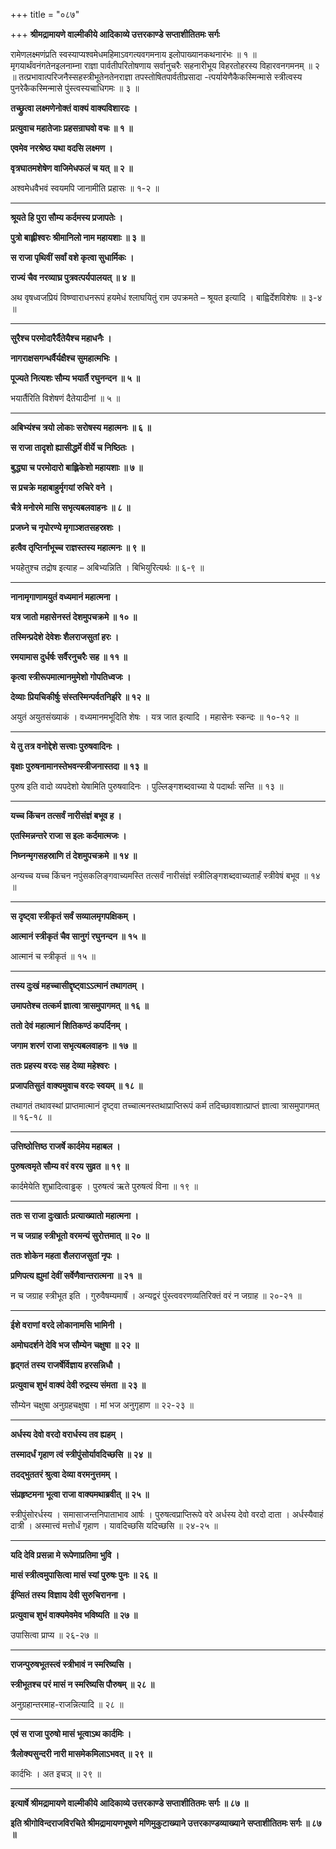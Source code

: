 +++
title = "०८७"

+++
**श्रीमद्रामायणे वाल्मीकीये आदिकाव्ये उत्तरकाण्डे सप्ताशीतितमः सर्गः**

रामेणलक्ष्मणंप्रति स्वस्याप्यश्वमेधमहिमाऽवगत्यवगमनाय इलोपाख्यानकथनारंभः ॥ १ ॥ मृगयार्थंवनंगतेनइलनाम्ना राज्ञा पार्वतीपरितोषणाय सर्वानुचरैः सहनारीभूय विहरतोहरस्य विहारवनगमनम् ॥ २ ॥ तत्प्रभावात्परिजनैस्सहस्त्रीभूतेनतेनराज्ञा तपस्तोषितपार्वतीप्रसादा -त्पर्यायेणैकैकस्मिन्मासे स्त्रीत्वस्य पुनरेकैकस्मिन्मासे पुंस्त्वस्यचाधिगमः ॥ ३ ॥

**तच्छ्रुत्वा लक्ष्मणेनोक्तं वाक्यं वाक्यविशारदः ।**

**प्रत्युवाच महातेजाः प्रहसन्राघवो वचः ॥ १ ॥**

**एवमेव नरश्रेष्ठ यथा वदसि लक्ष्मण ।**

**वृत्रघातमशेषेण वाजिमेधफलं च यत् ॥ २ ॥**

अश्वमेधवैभवं स्वयमपि जानामीति प्रहासः ॥ १-२ ॥

****

**श्रूयते हि पुरा सौम्य कर्दमस्य प्रजापतेः ।**

**पुत्रो बाह्लीश्वरः श्रीमानिलो नाम महायशाः ॥ ३ ॥**

**स राजा पृथिवीं सर्वां वशे कृत्वा सुधार्मिकः ।**

**राज्यं चैव नरव्याघ्र पुत्रवत्पर्यपालयत् ॥ ४ ॥**

अथ वृषध्वजप्रियं विष्ण्वाराधनरूपं हयमेधं श्लाघयितुं राम उपक्रमते – श्रूयत इत्यादि । बाह्विर्देशविशेषः ॥ ३-४ ॥

****

**सुरैश्च परमोदारैर्दैतेयैश्च महाधनैः ।**

**नागराक्षसगन्धर्वैर्यक्षैश्च सुमहात्मभिः ।**

**पूज्यते नित्यशः सौम्य भयार्तै रघुनन्दन ॥ ५ ॥**

भयार्तैरिति विशेषणं दैतेयादीनां ॥ ५ ॥

****

**अबिभ्यंश्च त्रयो लोकाः सरोषस्य महात्मनः ॥ ६ ॥**

**स राजा तादृशो ह्यासीद्धर्मे वीर्ये च निष्ठितः ।**

**बुद्ध्या च परमोदारो बाह्लिकेशो महायशाः ॥ ७ ॥**

**स प्रचक्रे महाबाहुर्मृगयां रुचिरे वने ।**

**चैत्रे मनोरमे मासि सभृत्यबलवाहनः ॥ ८ ॥**

**प्रजघ्ने च नृपोरण्ये मृगाञ्शतसहस्रशः ।**

**हत्वैव तृप्तिर्नाभूच्च राज्ञस्तस्य महात्मनः ॥ ९ ॥**

भयहेतुश्च तद्रोष इत्याह – अबिभ्यन्निति । बिभियुरित्यर्थः ॥ ६-९ ॥

****

**नानामृगाणामयुतं वध्यमानं महात्मना ।**

**यत्र जातो महासेनस्तं देशमुपचक्रमे ॥ १० ॥**

**तस्मिन्प्रदेशे देवेशः शैलराजसुतां हरः ।**

**रमयामास दुर्धर्षः सर्वैरनुचरैः सह ॥ ११ ॥**

**कृत्वा स्त्रीरूपमात्मानमुमेशो गोपतिध्वजः ।**

**देव्याः प्रियचिकीर्षुः संस्तस्मिन्पर्वतनिर्झरे ॥ १२ ॥**

अयुतं अयुतसंख्याकं । वध्यमानमभूदिति शेषः । यत्र जात इत्यादि । महासेनः स्कन्दः ॥ १०-१२ ॥

****

**ये तु तत्र वनोद्देशे सत्त्वाः पुरुषवादिनः ।**

**वृक्षाः पुरुषनामानस्तेभवन्स्त्रीजनास्तदा ॥ १३ ॥**

पुरुष इति वादो व्यपदेशो येषामिति पुरुषवादिनः । पुल्लिङ्गशब्दवाच्या ये पदार्थाः सन्ति ॥ १३ ॥

****

**यच्च किंचन तत्सर्वं नारीसंज्ञं बभूव ह ।**

**एतस्मिन्नन्तरे राजा स इलः कर्दमात्मजः ।**

**निघ्नन्मृगसहस्राणि तं देशमुपचक्रमे ॥ १४ ॥**

अन्यच्च यच्च किंचन नपुंसकलिङ्गवाच्यमस्ति तत्सर्वं नारीसंज्ञं स्त्रीलिङ्गशब्दवाच्यतार्हं स्त्रीवेषं बभूव ॥ १४ ॥

****

**स दृष्ट्वा स्त्रीकृतं सर्वं सव्यालमृगपक्षिकम् ।**

**आत्मानं स्त्रीकृतं चैव सानुगं रघुनन्दन ॥ १५ ॥**

आत्मानं च स्त्रीकृतं ॥ १५ ॥

****

**तस्य दुःखं महच्चासीद्दृष्ट्वाऽऽत्मानं तथागतम् ।**

**उमापतेश्च तत्कर्म ज्ञात्वा त्रासमुपागमत् ॥ १६ ॥**

**ततो देवं महात्मानं शितिकण्ठं कपर्दिनम् ।**

**जगाम शरणं राजा सभृत्यबलवाहनः ॥ १७ ॥**

**ततः प्रहस्य वरदः सह देव्या महेश्वरः ।**

**प्रजापतिसुतं वाक्यमुवाच वरदः स्वयम् ॥ १८ ॥**

तथागतं तथावस्थां प्राप्तमात्मानं दृष्ट्वा तच्चात्मनस्तथाप्राप्तिरूपं कर्म तदिच्छावशात्प्राप्तं ज्ञात्वा त्रासमुपागमत् ॥ १६-१८ ॥

****

**उत्तिष्ठोत्तिष्ठ राजर्षे कार्दमेय महाबल ।**

**पुरुषत्वमृते सौम्य वरं वरय सुव्रत ॥ १९ ॥**

कार्दमेयेति शुभ्रादित्वाड्ढक् । पुरुषत्वं ऋते पुरुषत्वं विना ॥ १९ ॥

****

**ततः स राजा दुःखार्तः प्रत्याख्यातो महात्मना ।**

**न च जग्राह स्त्रीभूतो वरमन्यं सुरोत्तमात् ॥ २० ॥**

**ततः शोकेन महता शैलराजसुतां नृपः ।**

**प्रणिपत्य ह्युमां देवीं सर्वेणैवान्तरात्मना ॥ २१ ॥**

न च जग्राह स्त्रीभूत इति । गुरुवैषम्यमार्षं । अन्यद्वरं पुंस्त्ववरणव्यतिरिक्तं वरं न जग्राह ॥ २०-२१ ॥

****

**ईशे वराणां वरदे लोकानामसि भामिनी ।**

**अमोघदर्शने देवि भज सौम्येन चक्षुषा ॥ २२ ॥**

**हृद्गतं तस्य राजर्षेर्विज्ञाय हरसन्निधौ ।**

**प्रत्युवाच शुभं वाक्यं देवी रुद्रस्य संमता ॥ २३ ॥**

सौम्येन चक्षुषा अनुग्रहचक्षुषा । मां भज अनुगृहाण ॥ २२-२३ ॥

****

**अर्धस्य देवो वरदो वरार्धस्य तव ह्यहम् ।**

**तस्मादर्धं गृहाण त्वं स्त्रीपुंसोर्यावदिच्छसि ॥ २४ ॥**

**तदद्भुततरं श्रुत्वा देव्या वरमनुत्तमम् ।**

**संप्रहृष्टमना भूत्वा राजा वाक्यमथाब्रवीत् ॥ २५ ॥**

स्त्रीपुंसोरर्धस्य । समासाजन्तनिपाताभाव आर्षः । पुरुषत्वप्राप्तिरूपे वरे अर्धस्य देवो वरदो दाता । अर्धस्यैवाहं दात्री । अस्मात्त्वं मत्तोर्धं गृहाण । यावदिच्छसि यदिच्छसि ॥ २४-२५ ॥

****

**यदि देवि प्रसन्ना मे रूपेणाप्रतिमा भुवि ।**

**मासं स्त्रीत्वमुपासित्वा मासं स्यां पुरुषः पुनः ॥ २६ ॥**

**ईप्सितं तस्य विज्ञाय देवी सुरुचिरानना ।**

**प्रत्युवाच शुभं वाक्यमेवमेव भविष्यति ॥ २७ ॥**

उपासित्वा प्राप्य ॥ २६-२७ ॥

****

**राजन्पुरुषभूतस्त्वं स्त्रीभावं न स्मरिष्यसि ।**

**स्त्रीभूतश्च परं मासं न स्मरिष्यसि पौरुषम् ॥ २८ ॥**

अनुग्रहान्तरमाह-राजन्नित्यादि ॥ २८ ॥

****

**एवं स राजा पुरुषो मासं भूत्वाऽथ कार्दमिः ।**

**त्रैलोक्यसुन्दरी नारी मासमेकमिलाऽभवत् ॥ २९ ॥**

कार्दभिः । अत इचञ् ॥ २९ ॥

****

**इत्यार्षे श्रीमद्रामायणे वाल्मीकीये आदिकाव्ये उत्तरकाण्डे सप्ताशीतितमः सर्गः ॥ ८७ ॥**

**इति श्रीगोविन्दराजविरचिते श्रीमद्रामायणभूषणे मणिमुकुटाख्याने उत्तरकाण्डव्याख्याने सप्ताशीतितमः सर्गः ॥ ८७ ॥**
